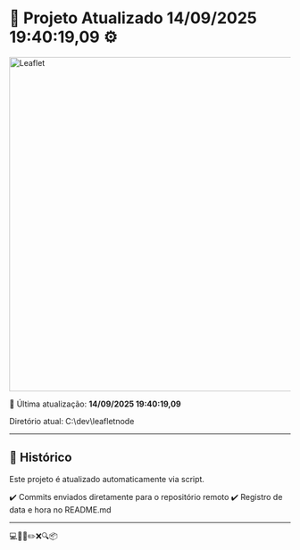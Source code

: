# 🚀 Projeto Atualizado **14/09/2025 19:40:19,09** ⚙️
<img width="600" src="https://rawgit.com/Leaflet/Leaflet/main/src/images/logo.svg" alt="Leaflet" />


📅 Última atualização: **14/09/2025 19:40:19,09**

Diretório atual: C:\dev\leafletnode

---

## 📌 Histórico
Este projeto é atualizado automaticamente via script.

✔️ Commits enviados diretamente para o repositório remoto
✔️ Registro de data e hora no README.md

---

💻🧠✅✏️❌🔍📦
